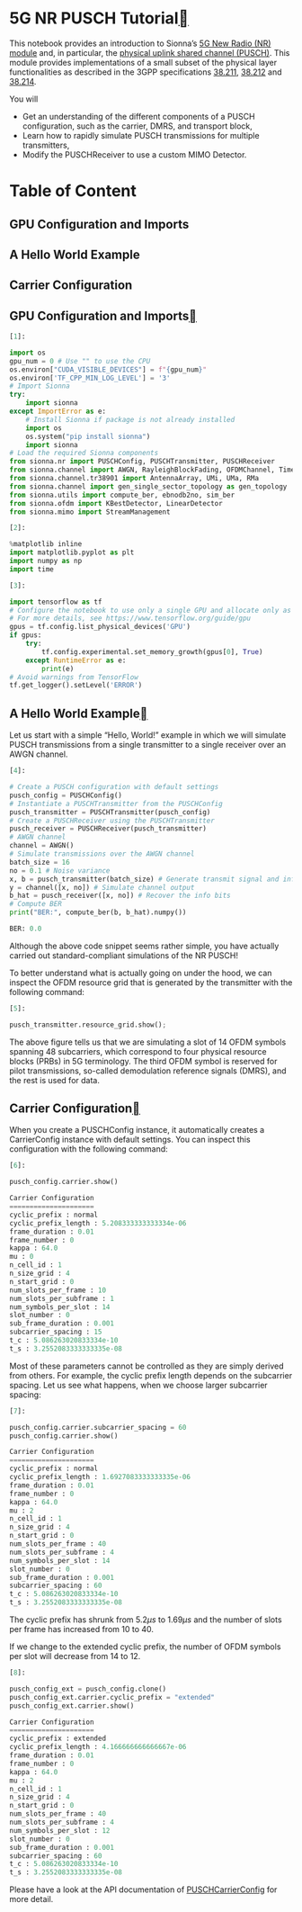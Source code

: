 # 5G NR PUSCH Tutorial<a class="headerlink" href="https://nvlabs.github.io/sionna/examples/5G_NR_PUSCH.html#5G-NR-PUSCH-Tutorial" title="Permalink to this headline"></a>
    
This notebook provides an introduction to Sionna’s <a class="reference external" href="https://nvlabs.github.io/sionna/api/nr.html">5G New Radio (NR) module</a> and, in particular, the <a class="reference external" href="https://nvlabs.github.io/sionna/api/nr.html#pusch">physical uplink shared channel (PUSCH)</a>. This module provides implementations of a small subset of the physical layer functionalities as described in the 3GPP specifications <a class="reference external" href="https://portal.3gpp.org/desktopmodules/Specifications/SpecificationDetails.aspx?specificationId=3213">38.211</a>,
<a class="reference external" href="https://portal.3gpp.org/desktopmodules/Specifications/SpecificationDetails.aspx?specificationId=3214">38.212</a> and <a class="reference external" href="https://portal.3gpp.org/desktopmodules/Specifications/SpecificationDetails.aspx?specificationId=3216">38.214</a>.
    
You will
 
- Get an understanding of the different components of a PUSCH configuration, such as the carrier, DMRS, and transport block,
- Learn how to rapidly simulate PUSCH transmissions for multiple transmitters,
- Modify the PUSCHReceiver to use a custom MIMO Detector.
# Table of Content
## GPU Configuration and Imports
## A Hello World Example
## Carrier Configuration
  
  

## GPU Configuration and Imports<a class="headerlink" href="https://nvlabs.github.io/sionna/examples/5G_NR_PUSCH.html#GPU-Configuration-and-Imports" title="Permalink to this headline"></a>

```python
[1]:
```

```python
import os
gpu_num = 0 # Use "" to use the CPU
os.environ["CUDA_VISIBLE_DEVICES"] = f"{gpu_num}"
os.environ['TF_CPP_MIN_LOG_LEVEL'] = '3'
# Import Sionna
try:
    import sionna
except ImportError as e:
    # Install Sionna if package is not already installed
    import os
    os.system("pip install sionna")
    import sionna
# Load the required Sionna components
from sionna.nr import PUSCHConfig, PUSCHTransmitter, PUSCHReceiver
from sionna.channel import AWGN, RayleighBlockFading, OFDMChannel, TimeChannel, time_lag_discrete_time_channel
from sionna.channel.tr38901 import AntennaArray, UMi, UMa, RMa
from sionna.channel import gen_single_sector_topology as gen_topology
from sionna.utils import compute_ber, ebnodb2no, sim_ber
from sionna.ofdm import KBestDetector, LinearDetector
from sionna.mimo import StreamManagement
```
```python
[2]:
```

```python
%matplotlib inline
import matplotlib.pyplot as plt
import numpy as np
import time
```
```python
[3]:
```

```python
import tensorflow as tf
# Configure the notebook to use only a single GPU and allocate only as much memory as needed
# For more details, see https://www.tensorflow.org/guide/gpu
gpus = tf.config.list_physical_devices('GPU')
if gpus:
    try:
        tf.config.experimental.set_memory_growth(gpus[0], True)
    except RuntimeError as e:
        print(e)
# Avoid warnings from TensorFlow
tf.get_logger().setLevel('ERROR')
```

## A Hello World Example<a class="headerlink" href="https://nvlabs.github.io/sionna/examples/5G_NR_PUSCH.html#A-Hello-World-Example" title="Permalink to this headline"></a>
    
Let us start with a simple “Hello, World!” example in which we will simulate PUSCH transmissions from a single transmitter to a single receiver over an AWGN channel.

```python
[4]:
```

```python
# Create a PUSCH configuration with default settings
pusch_config = PUSCHConfig()
# Instantiate a PUSCHTransmitter from the PUSCHConfig
pusch_transmitter = PUSCHTransmitter(pusch_config)
# Create a PUSCHReceiver using the PUSCHTransmitter
pusch_receiver = PUSCHReceiver(pusch_transmitter)
# AWGN channel
channel = AWGN()
# Simulate transmissions over the AWGN channel
batch_size = 16
no = 0.1 # Noise variance
x, b = pusch_transmitter(batch_size) # Generate transmit signal and info bits
y = channel([x, no]) # Simulate channel output
b_hat = pusch_receiver([x, no]) # Recover the info bits
# Compute BER
print("BER:", compute_ber(b, b_hat).numpy())
```


```python
BER: 0.0
```

    
Although the above code snippet seems rather simple, you have actually carried out standard-compliant simulations of the NR PUSCH!
    
To better understand what is actually going on under the hood, we can inspect the OFDM resource grid that is generated by the transmitter with the following command:

```python
[5]:
```

```python
pusch_transmitter.resource_grid.show();
```


    
The above figure tells us that we are simulating a slot of 14 OFDM symbols spanning 48 subcarriers, which correspond to four physical resource blocks (PRBs) in 5G terminology. The third OFDM symbol is reserved for pilot transmissions, so-called demodulation reference signals (DMRS), and the rest is used for data.

## Carrier Configuration<a class="headerlink" href="https://nvlabs.github.io/sionna/examples/5G_NR_PUSCH.html#Carrier-Configuration" title="Permalink to this headline"></a>
    
When you create a PUSCHConfig instance, it automatically creates a CarrierConfig instance with default settings. You can inspect this configuration with the following command:

```python
[6]:
```

```python
pusch_config.carrier.show()
```


```python
Carrier Configuration
=====================
cyclic_prefix : normal
cyclic_prefix_length : 5.208333333333334e-06
frame_duration : 0.01
frame_number : 0
kappa : 64.0
mu : 0
n_cell_id : 1
n_size_grid : 4
n_start_grid : 0
num_slots_per_frame : 10
num_slots_per_subframe : 1
num_symbols_per_slot : 14
slot_number : 0
sub_frame_duration : 0.001
subcarrier_spacing : 15
t_c : 5.086263020833334e-10
t_s : 3.2552083333333335e-08

```

    
Most of these parameters cannot be controlled as they are simply derived from others. For example, the cyclic prefix length depends on the subcarrier spacing. Let us see what happens, when we choose larger subcarrier spacing:

```python
[7]:
```

```python
pusch_config.carrier.subcarrier_spacing = 60
pusch_config.carrier.show()
```


```python
Carrier Configuration
=====================
cyclic_prefix : normal
cyclic_prefix_length : 1.6927083333333335e-06
frame_duration : 0.01
frame_number : 0
kappa : 64.0
mu : 2
n_cell_id : 1
n_size_grid : 4
n_start_grid : 0
num_slots_per_frame : 40
num_slots_per_subframe : 4
num_symbols_per_slot : 14
slot_number : 0
sub_frame_duration : 0.001
subcarrier_spacing : 60
t_c : 5.086263020833334e-10
t_s : 3.2552083333333335e-08

```

    
The cyclic prefix has shrunk from $5.2 \mu s$ to $1.69 \mu s$ and the number of slots per frame has increased from $10$ to $40$.
    
If we change to the extended cyclic prefix, the number of OFDM symbols per slot will decrease from 14 to 12.

```python
[8]:
```

```python
pusch_config_ext = pusch_config.clone()
pusch_config_ext.carrier.cyclic_prefix = "extended"
pusch_config_ext.carrier.show()
```


```python
Carrier Configuration
=====================
cyclic_prefix : extended
cyclic_prefix_length : 4.166666666666667e-06
frame_duration : 0.01
frame_number : 0
kappa : 64.0
mu : 2
n_cell_id : 1
n_size_grid : 4
n_start_grid : 0
num_slots_per_frame : 40
num_slots_per_subframe : 4
num_symbols_per_slot : 12
slot_number : 0
sub_frame_duration : 0.001
subcarrier_spacing : 60
t_c : 5.086263020833334e-10
t_s : 3.2552083333333335e-08

```

    
Please have a look at the API documentation of <a class="reference external" href="https://nvlabs.github.io/sionna/api/nr.html#sionna.nr.CarrierConfig">PUSCHCarrierConfig</a> for more detail.


